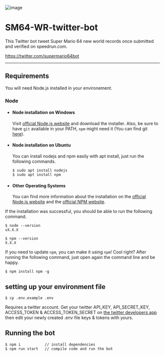 ![image](https://user-images.githubusercontent.com/25116785/177857389-7a127ca6-9eb5-4611-b3a0-d9dedbae4455.png)

# SM64-WR-twitter-bot

This Twitter bot tweet Super Mario 64 new world records once submitted and verified on speedrun.com.

https://twitter.com/supermario64bot

---

## Requirements

You will need Node.js installed in your environement.

### Node

- #### Node installation on Windows

  Visit [official Node.js website](https://nodejs.org/) and download the installer.
  Also, be sure to have `git` available in your PATH, `npm` might need it (You can find git [here](https://git-scm.com/)).

- #### Node installation on Ubuntu

  You can install nodejs and npm easily with apt install, just run the following commands.

      $ sudo apt install nodejs
      $ sudo apt install npm

- #### Other Operating Systems
  You can find more information about the installation on the [official Node.js website](https://nodejs.org/) and the [official NPM website](https://npmjs.org/).

If the installation was successful, you should be able to run the following command.

    $ node --version
    vX.X.X

    $ npm --version
    X.X.X

If you need to update `npm`, you can make it using `npm`! Cool right? After running the following command, just open again the command line and be happy.

    $ npm install npm -g

## setting up your environment file

    $ cp .env.example .env

Requires a twitter account. Get your twitter API_KEY, API_SECRET_KEY, ACCESS_TOKEN & ACCESS_TOKEN_SECRET on [the twitter developers app](https://developer.twitter.com) then edit your newly created .env file keys & tokens with yours.

## Running the bot

    $ npm i           // install dependencies
    $ npm run start   // compile code and run the bot
